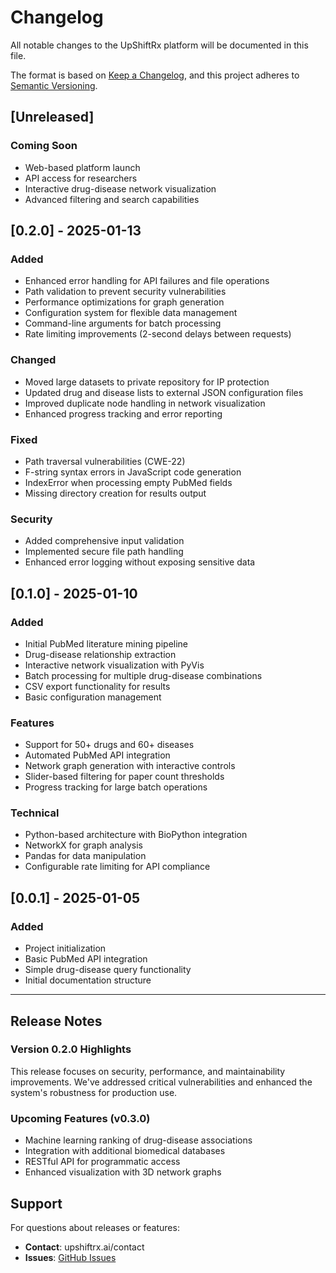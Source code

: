 # Changelog

All notable changes to the UpShiftRx platform will be documented in this file.

The format is based on [Keep a Changelog](https://keepachangelog.com/en/1.0.0/), and this project adheres to [Semantic Versioning](https://semver.org/spec/v2.0.0.html).

## [Unreleased]

### Coming Soon
- Web-based platform launch
- API access for researchers
- Interactive drug-disease network visualization
- Advanced filtering and search capabilities

## [0.2.0] - 2025-01-13

### Added
- Enhanced error handling for API failures and file operations
- Path validation to prevent security vulnerabilities
- Performance optimizations for graph generation
- Configuration system for flexible data management
- Command-line arguments for batch processing
- Rate limiting improvements (2-second delays between requests)

### Changed
- Moved large datasets to private repository for IP protection
- Updated drug and disease lists to external JSON configuration files
- Improved duplicate node handling in network visualization
- Enhanced progress tracking and error reporting

### Fixed
- Path traversal vulnerabilities (CWE-22)
- F-string syntax errors in JavaScript code generation
- IndexError when processing empty PubMed fields
- Missing directory creation for results output

### Security
- Added comprehensive input validation
- Implemented secure file path handling
- Enhanced error logging without exposing sensitive data

## [0.1.0] - 2025-01-10

### Added
- Initial PubMed literature mining pipeline
- Drug-disease relationship extraction
- Interactive network visualization with PyVis
- Batch processing for multiple drug-disease combinations
- CSV export functionality for results
- Basic configuration management

### Features
- Support for 50+ drugs and 60+ diseases
- Automated PubMed API integration
- Network graph generation with interactive controls
- Slider-based filtering for paper count thresholds
- Progress tracking for large batch operations

### Technical
- Python-based architecture with BioPython integration
- NetworkX for graph analysis
- Pandas for data manipulation
- Configurable rate limiting for API compliance

## [0.0.1] - 2025-01-05

### Added
- Project initialization
- Basic PubMed API integration
- Simple drug-disease query functionality
- Initial documentation structure

---

## Release Notes

### Version 0.2.0 Highlights
This release focuses on security, performance, and maintainability improvements. We've addressed critical vulnerabilities and enhanced the system's robustness for production use.

### Upcoming Features (v0.3.0)
- Machine learning ranking of drug-disease associations
- Integration with additional biomedical databases
- RESTful API for programmatic access
- Enhanced visualization with 3D network graphs

## Support

For questions about releases or features:
- **Contact**: upshiftrx.ai/contact
- **Issues**: [GitHub Issues](https://github.com/upshiftrx/upshiftrx-ai/issues)